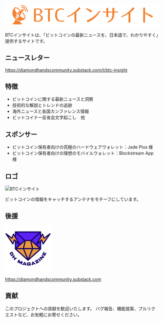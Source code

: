 ![BTC Insight Header](/public/BTC-insight-header.png)

BTCインサイトは、「ビットコインの最新ニュースを、日本語で、わかりやすく」提供するサイトです。

## ニュースレター
https://diamondhandscommunity.substack.com/t/btc-insight

## 特徴
- ビットコインに関する最新ニュースと洞察
- 技術的な解説とトレンドの追跡
- 海外ニュースと各国カンファレンス情報
- ビットコイナー反省会文字起こし　他

## スポンサー
- ビットコイン保有者向けの究極のハードウェアウォレット：Jade Plus 様
- ビットコイン保有者向けの理想のモバイルウォレット：Blockstream App 様

## ロゴ
<img src="/public/btc-insight.png" alt="BTCインサイト" width="150" height="150">

ビットコインの情報をキャッチするアンテナをモチーフにしています。

## 後援
<img src="/public/DH-MAGAZINE.png" alt="DH MAGAZINE" width="150" height="150">

https://diamondhandscommunity.substack.com

## 貢献
このプロジェクトへの貢献を歓迎いたします。 バグ報告、機能提案、プルリクエストなど、お気軽にお寄せください。